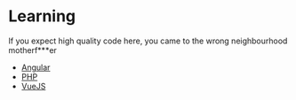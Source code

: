 # Learning

If you expect high quality code here, you came to the wrong neighbourhood motherf***er

- [Angular](https://github.com/samroberts707/learning/tree/master/angular2)
- [PHP](https://github.com/samroberts707/learning/tree/master/php)
- [VueJS](https://github.com/samroberts707/learning/tree/master/vue-js)
